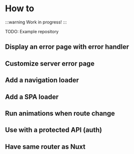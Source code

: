 # How to

:::warning
Work in progress!
:::

TODO: Example repository

## Display an error page with error handler

## Customize server error page

## Add a navigation loader

## Add a SPA loader

## Run animations when route change

## Use with a protected API (auth)

## Have same router as Nuxt
